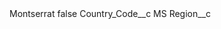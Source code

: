 <?xml version="1.0" encoding="UTF-8"?>
<CustomMetadata xmlns="http://soap.sforce.com/2006/04/metadata" xmlns:xsi="http://www.w3.org/2001/XMLSchema-instance" xmlns:xsd="http://www.w3.org/2001/XMLSchema">
    <label>Montserrat</label>
    <protected>false</protected>
    <values>
        <field>Country_Code__c</field>
        <value xsi:type="xsd:string">MS</value>
    </values>
    <values>
        <field>Region__c</field>
        <value xsi:nil="true"/>
    </values>
</CustomMetadata>
